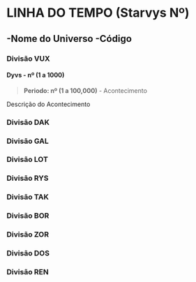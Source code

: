 # LINHA DO TEMPO (Starvys Nº)

## -Nome do Universo -Código

### Divisão VUX

#### Dyvs - nº (1 a 1000)

> **Periodo: nº (1 a 100,000)** - Acontecimento

Descrição do Acontecimento

### Divisão DAK

### Divisão GAL

### Divisão LOT

### Divisão RYS

### Divisão TAK

### Divisão BOR

### Divisão ZOR

### Divisão DOS

### Divisão REN
